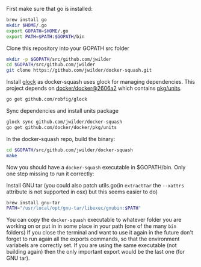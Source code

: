 First make sure that go is installed:

```bash
brew install go
mkdir $HOME/.go
export GOPATH=$HOME/.go
export PATH=$PATH:$GOPATH/bin
```

Clone this repository into your GOPATH src folder

```bash
mkdir -p $GOPATH/src/github.com/jwilder
cd $GOPATH/src/github.com/jwilder
git clone https://github.com/jwilder/docker-squash.git
```

Install [glock](https://github.com/robfig/glock) as docker-squash uses glock for managing dependencies. This project depends on [docker/docker@2606a2](https://github.com/docker/docker/tree/2606a2e4d3bf810ec82e373a6cd334e22e504e83) which contains [pkg/units](https://github.com/docker/docker/tree/2606a2e4d3bf810ec82e373a6cd334e22e504e83/pkg/units).

```bash
go get github.com/robfig/glock
```

Sync dependencies and install units package

```bash
glock sync github.com/jwilder/docker-squash
go get github.com/docker/docker/pkg/units
```

In the docker-squash repo, build the binary:

```bash
cd $GOPATH/src/github.com/jwilder/docker-squash
make
```

Now you should have a `docker-squash` executable in $GOPATH/bin. Only one step missing to run it correctly:

Install GNU tar (you could also patch utils.go(in `extractTar` the `--xattrs` attribute is not supported in osx) but this seems easier to do)

```bash
brew install gnu-tar
PATH="/usr/local/opt/gnu-tar/libexec/gnubin:$PATH"
```

You can copy the `docker-squash` executable to whatever folder you are working on or put in in some place in your path (one of the many `bin` folders)
If you close the terminal and want to use it again in the future don't forget to run again all the exports commands, so that the environment variabels are
correctly set. If you are using the same executable (not building again) then the only important export would be the last one (for GNU tar).
